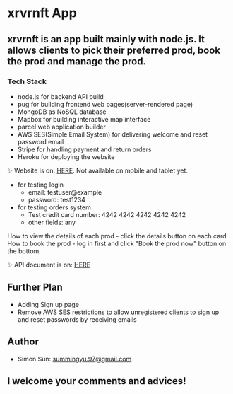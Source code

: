 # xrvrnft App

## xrvrnft is an app built mainly with node.js. It allows clients to pick their preferred prod, book the prod and manage the prod.

### Tech Stack

- node.js for backend API build
- pug for building frontend web pages(server-rendered page)
- MongoDB as NoSQL database
- Mapbox for building interactive map interface
- parcel web application builder
- AWS SES(Simple Email System) for delivering welcome and reset password email
- Stripe for handling payment and return orders
- Heroku for deploying the website

✨ Website is on: [HERE](https://xrvrnft-simon.herokuapp.com/). Not available on mobile and tablet yet.

- for testing login
  - email: testuser@example
  - password: test1234
- for testing orders system
  - Test credit card number: 4242 4242 4242 4242 4242
  - other fields: any

How to view the details of each prod - click the details button on each card
How to book the prod - log in first and click "Book the prod now" button on the bottom.

✨ API document is on: [HERE](https://documenter.getpostman.com/view/19797749/UyrBhvk2)

## Further Plan

- Adding Sign up page
- Remove AWS SES restrictions to allow unregistered clients to sign up and reset passwords by receiving emails

## Author

- Simon Sun: summingyu.97@gmail.com

## I welcome your comments and advices!
